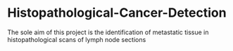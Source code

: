 # Histopathological-Cancer-Detection
The sole aim of this project is the identification of metastatic tissue in histopathological scans of lymph node sections
